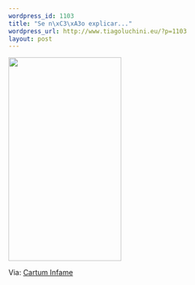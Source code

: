 ```yaml
--- 
wordpress_id: 1103
title: "Se n\xC3\xA3o explicar..."
wordpress_url: http://www.tiagoluchini.eu/?p=1103
layout: post
---
```

<a href="http://www.tiagoluchini.eu/wp-content/uploads/2008/11/biblia.jpg"><img class="alignnone size-medium wp-image-1104" title="biblia" src="http://www.tiagoluchini.eu/wp-content/uploads/2008/11/biblia-222x400.jpg" alt="" width="222" height="400" /></a>

Via: <a href="http://cartuminfame.blogspot.com/2008/07/tiras-atiradas.html" target="_blank">Cartum Infame</a>
